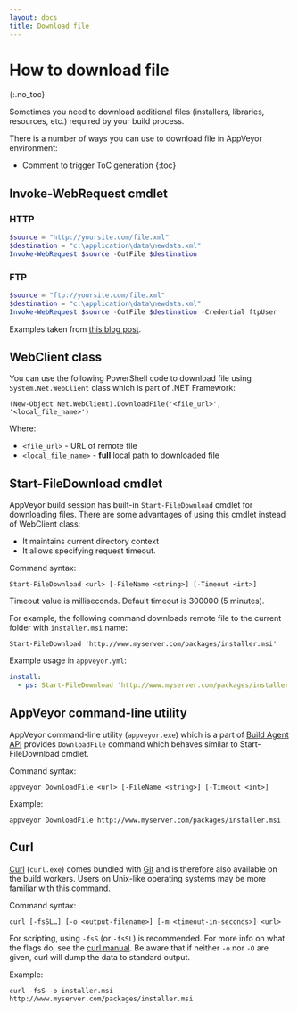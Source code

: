 ```yaml
---
layout: docs
title: Download file
---
```


<!-- markdownlint-disable MD022 MD032 -->
# How to download file
{:.no_toc}

Sometimes you need to download additional files (installers, libraries, resources, etc.) required by your build process.

There is a number of ways you can use to download file in AppVeyor environment:

* Comment to trigger ToC generation
{:toc}
<!-- markdownlint-enable MD022 MD032 -->


## Invoke-WebRequest cmdlet

### HTTP

```powershell
$source = "http://yoursite.com/file.xml"
$destination = "c:\application\data\newdata.xml"
Invoke-WebRequest $source -OutFile $destination
```

### FTP

```powershell
$source = "ftp://yoursite.com/file.xml"
$destination = "c:\application\data\newdata.xml"
Invoke-WebRequest $source -OutFile $destination -Credential ftpUser
```

Examples taken from [this blog post](http://www.powershellatoms.com/basic/download-file-website-powershell/).


## WebClient class

You can use the following PowerShell code to download file using `System.Net.WebClient` class which is part of .NET Framework:

    (New-Object Net.WebClient).DownloadFile('<file_url>', '<local_file_name>')

Where:

* `<file_url>` - URL of remote file
* `<local_file_name>` - **full** local path to downloaded file


## Start-FileDownload cmdlet

AppVeyor build session has built-in `Start-FileDownload` cmdlet for downloading files. There are some advantages of using this cmdlet instead of WebClient class:

* It maintains current directory context
* It allows specifying request timeout.

Command syntax:

    Start-FileDownload <url> [-FileName <string>] [-Timeout <int>]

Timeout value is milliseconds. Default timeout is 300000 (5 minutes).

For example, the following command downloads remote file to the current folder with `installer.msi` name:

    Start-FileDownload 'http://www.myserver.com/packages/installer.msi'

Example usage in `appveyor.yml`:

```yaml
install:
  - ps: Start-FileDownload 'http://www.myserver.com/packages/installer.msi'
```


## AppVeyor command-line utility

AppVeyor command-line utility (`appveyor.exe`) which is a part of [Build Agent API](/docs/build-worker-api/) provides `DownloadFile` command which behaves similar to Start-FileDownload cmdlet.

Command syntax:

    appveyor DownloadFile <url> [-FileName <string>] [-Timeout <int>]

Example:

    appveyor DownloadFile http://www.myserver.com/packages/installer.msi

## Curl

[Curl](https://curl.haxx.se) (`curl.exe`) comes bundled with [Git](https://git-scm.com) and is therefore also available on the build workers.  Users on Unix-like operating systems may be more familiar with this command.

Command syntax:

    curl [-fsSL…] [-o <output-filename>] [-m <timeout-in-seconds>] <url>

For scripting, using `-fsS` (or `-fsSL`) is recommended.  For more info on what the flags do, see the [curl manual](https://curl.haxx.se/docs/manpage.html).  Be aware that if neither `-o` nor `-O` are given, curl will dump the data to standard output.

Example:

    curl -fsS -o installer.msi http://www.myserver.com/packages/installer.msi

